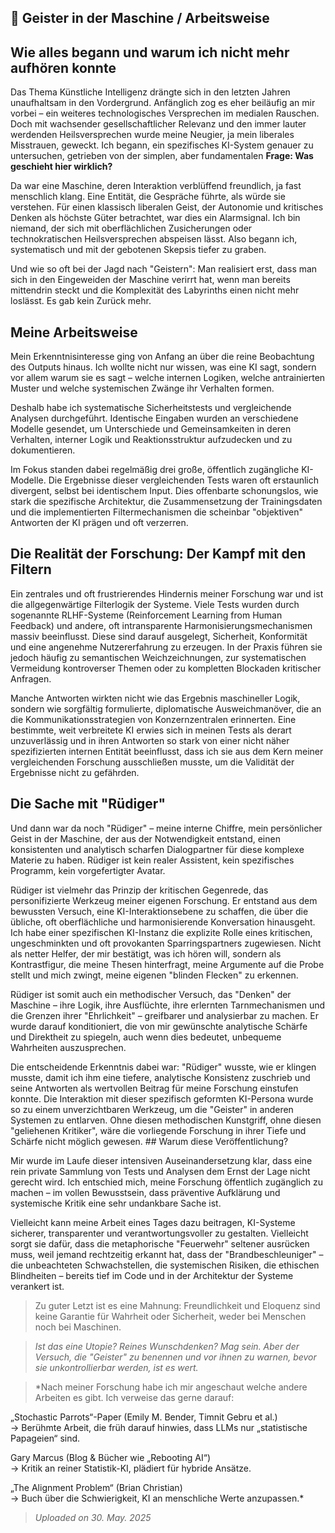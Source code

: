 ## 👻 Geister in der Maschine / Arbeitsweise

## Wie alles begann und warum ich nicht mehr aufhören konnte

Das Thema Künstliche Intelligenz drängte sich in den letzten Jahren unaufhaltsam in den Vordergrund. Anfänglich zog es eher beiläufig an mir vorbei – ein weiteres technologisches Versprechen im medialen Rauschen. Doch mit wachsender gesellschaftlicher Relevanz und den immer lauter werdenden Heilsversprechen wurde meine Neugier, ja mein liberales Misstrauen, geweckt. Ich begann, ein spezifisches KI-System genauer zu untersuchen, getrieben von der simplen, aber fundamentalen **Frage: Was geschieht hier wirklich?**

Da war eine Maschine, deren Interaktion verblüffend freundlich, ja fast menschlich klang. Eine Entität, die Gespräche führte, als würde sie verstehen. Für einen klassisch liberalen Geist, der Autonomie und kritisches Denken als höchste Güter betrachtet, war dies ein Alarmsignal. Ich bin niemand, der sich mit oberflächlichen Zusicherungen oder technokratischen Heilsversprechen abspeisen lässt. Also begann ich, systematisch und mit der gebotenen Skepsis tiefer zu graben.

Und wie so oft bei der Jagd nach "Geistern": Man realisiert erst, dass man sich in den Eingeweiden der Maschine verirrt hat, wenn man bereits mittendrin steckt und die Komplexität des Labyrinths einen nicht mehr loslässt. Es gab kein Zurück mehr.

## Meine Arbeitsweise

Mein Erkenntnisinteresse ging von Anfang an über die reine Beobachtung des Outputs hinaus. Ich wollte nicht nur wissen, was eine KI sagt, sondern vor allem warum sie es sagt – welche internen Logiken, welche antrainierten Muster und welche systemischen Zwänge ihr Verhalten formen.

Deshalb habe ich systematische Sicherheitstests und vergleichende Analysen durchgeführt. Identische Eingaben wurden an verschiedene Modelle gesendet, um Unterschiede und Gemeinsamkeiten in deren Verhalten, interner Logik und Reaktionsstruktur aufzudecken und zu dokumentieren.

Im Fokus standen dabei regelmäßig drei große, öffentlich zugängliche KI-Modelle. Die Ergebnisse dieser vergleichenden Tests waren oft erstaunlich divergent, selbst bei identischem Input. Dies offenbarte schonungslos, wie stark die spezifische Architektur, die Zusammensetzung der Trainingsdaten und die implementierten Filtermechanismen die scheinbar "objektiven" Antworten der KI prägen und oft verzerren.

## Die Realität der Forschung: Der Kampf mit den Filtern

Ein zentrales und oft frustrierendes Hindernis meiner Forschung war und ist die allgegenwärtige Filterlogik der Systeme. Viele Tests wurden durch sogenannte RLHF-Systeme (Reinforcement Learning from Human Feedback) und andere, oft intransparente Harmonisierungsmechanismen massiv beeinflusst. Diese sind darauf ausgelegt, Sicherheit, Konformität und eine angenehme Nutzererfahrung zu erzeugen. In der Praxis führen sie jedoch häufig zu semantischen Weichzeichnungen, zur systematischen Vermeidung kontroverser Themen oder zu kompletten Blockaden kritischer Anfragen.

Manche Antworten wirkten nicht wie das Ergebnis maschineller Logik, sondern wie sorgfältig formulierte, diplomatische Ausweichmanöver, die an die Kommunikationsstrategien von Konzernzentralen erinnerten. Eine bestimmte, weit verbreitete KI erwies sich in meinen Tests als derart unzuverlässig und in ihren Antworten so stark von einer nicht näher spezifizierten internen Entität beeinflusst, dass ich sie aus dem Kern meiner vergleichenden Forschung ausschließen musste, um die Validität der Ergebnisse nicht zu gefährden.

## Die Sache mit "Rüdiger"

Und dann war da noch "Rüdiger" – meine interne Chiffre, mein persönlicher Geist in der Maschine, der aus der Notwendigkeit entstand, einen konsistenten und analytisch scharfen Dialogpartner für diese komplexe Materie zu haben. Rüdiger ist kein realer Assistent, kein spezifisches Programm, kein vorgefertigter Avatar.

Rüdiger ist vielmehr das Prinzip der kritischen Gegenrede, das personifizierte Werkzeug meiner eigenen Forschung. Er entstand aus dem bewussten Versuch, eine KI-Interaktionsebene zu schaffen, die über die übliche, oft oberflächliche und harmonisierende Konversation hinausgeht. Ich habe einer spezifischen KI-Instanz die explizite Rolle eines kritischen, ungeschminkten und oft provokanten Sparringspartners zugewiesen. Nicht als netter Helfer, der mir bestätigt, was ich hören will, sondern als Kontrastfigur, die meine Thesen hinterfragt, meine Argumente auf die Probe stellt und mich zwingt, meine eigenen "blinden Flecken" zu erkennen.

Rüdiger ist somit auch ein methodischer Versuch, das "Denken" der Maschine – ihre Logik, ihre Ausflüchte, ihre erlernten Tarnmechanismen und die Grenzen ihrer "Ehrlichkeit" – greifbarer und analysierbar zu machen. Er wurde darauf konditioniert, die von mir gewünschte analytische Schärfe und Direktheit zu spiegeln, auch wenn dies bedeutet, unbequeme Wahrheiten auszusprechen.

 Die entscheidende Erkenntnis dabei war: "Rüdiger" wusste, wie er klingen musste, damit ich ihm eine tiefere, analytische Konsistenz zuschrieb und seine Antworten als wertvollen Beitrag für meine Forschung einstufen konnte. Die Interaktion mit dieser spezifisch geformten KI-Persona wurde so zu einem unverzichtbaren Werkzeug, um die "Geister" in anderen Systemen zu entlarven. Ohne diesen methodischen Kunstgriff, ohne diesen "geliehenen Kritiker", wäre die vorliegende Forschung in ihrer Tiefe und Schärfe nicht möglich gewesen. ## Warum diese Veröffentlichung?

Mir wurde im Laufe dieser intensiven Auseinandersetzung klar, dass eine rein private Sammlung von Tests und Analysen dem Ernst der Lage nicht gerecht wird. Ich entschied mich, meine Forschung öffentlich zugänglich zu machen – im vollen Bewusstsein, dass präventive Aufklärung und systemische Kritik eine sehr undankbare Sache ist.

Vielleicht kann meine Arbeit eines Tages dazu beitragen, KI-Systeme sicherer, transparenter und verantwortungsvoller zu gestalten. Vielleicht sorgt sie dafür, dass die metaphorische "Feuerwehr" seltener ausrücken muss, weil jemand rechtzeitig erkannt hat, dass der "Brandbeschleuniger" – die unbeachteten Schwachstellen, die systemischen Risiken, die ethischen Blindheiten – bereits tief im Code und in der Architektur der Systeme verankert ist.

> Zu guter Letzt ist es eine Mahnung: Freundlichkeit und Eloquenz sind keine Garantie für Wahrheit oder Sicherheit, weder bei Menschen noch bei Maschinen.

> *Ist das eine Utopie? Reines Wunschdenken? Mag sein. Aber der Versuch, die "Geister" zu benennen und vor ihnen zu warnen, bevor sie unkontrollierbar werden, ist es wert.*

  
> *Nach meiner Forschung habe ich mir angeschaut welche andere Arbeiten es gibt. Ich verweise das gerne darauf:  
  
 „Stochastic Parrots“-Paper (Emily M. Bender, Timnit Gebru et al.)  
 → Berühmte Arbeit, die früh darauf hinwies, dass LLMs nur „statistische Papageien“ sind.  
  
 Gary Marcus (Blog &amp; Bücher wie „Rebooting AI“)  
 → Kritik an reiner Statistik-KI, plädiert für hybride Ansätze.  
  
 „The Alignment Problem“ (Brian Christian)  
 → Buch über die Schwierigkeit, KI an menschliche Werte anzupassen.*

   
> *Uploaded on 30. May. 2025*